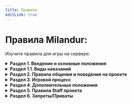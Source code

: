 ```yaml
---
title: Правила
editLink: true
---
```


# Правила Milandur:

Изучите правила для игры на сервере.

<details>

<summary><strong>Раздел 1. Введение и основные положения</strong></summary>

**1.1.** Незнание данного свода правил не освобождает вас от ответственности.\
**1.2.** Данный свод имеет **высшую** юридическую силу на проекте.\
**1.3.** Всё правила из данного свода распространяются на весь проект в целом - Discord и Minecraft сервера, а также на любые прилежащие к проекту ресурсы.\
**1.4.** Данный свод правил может редактироваться без всеобщего согласия и уведомления о его редактировании.\
**1.5.** Любой пользователь при входе на сервер автоматически соглашается со всеми положениями данного свода правил.\
**1.6.** За свой аккаунт и учётную запись вы сами лично несёте ответственность. Если его взломали или вы его потеряли, администрация вправе отказаться от восстановления вашего аккаунта или учётной записи.\
**1.7.** Персонал проекта обязуется уважительно относиться к каждому из участников данного проекта, не обращая внимания на личные неприязни или обиды.\
**1.8.** Персонал проекта обязуется обеспечивать комфортную игру всем людям на сервере без каких-либо исключений.\
**1.9.** Администрация вправе выдавать наказания за соотвествующие нарушения в зависимости от их тяжести так, как посчитает нужным.\
**1.10.** За нарушение данного свода правил вам будет выдано наказание как в дискорд-сервере, так и на игровом сервере.\
**1.11.** Не стоит злоупотреблять данными правилами и трактовать их в свою пользу.\
**1.12.** Минимальное наказание указывается в разделе «Виды наказаний».\
**1.13.** Максимальное наказание указывается в разделе «Виды наказаний».

</details>

<details>

<summary><strong>Раздел 1.1. Виды наказаний</strong></summary>

::: warning **Мелкие/Серьёзные**
Мелкие (незначительные) - от лёгкого замечания до небольшого штрафа на сервере.\
Лёгкие - штраф чуть бóльшего размера, кратковременный мут или кик с сервера.\
Умеренные - штраф среднего размера, мут/бан на срок до 1 дня.\
Средние - штраф, по размерам выше среднего, также мут/бан, на довольно продолжительный срок от 1 дня.\
Серьёзные - штраф в большом размере, возможное лишение ресурсов, мут, чаще - бан, на бóльший срок - более недели.
:::

::: danger **Тяжкие**
**Тяжкие - в основном за нарушение основных правил сервера. За подобные нарушения выдаётся бан от месяца до полной блокировки аккаунта, в том числе и по ip.**\
**Особо тяжкие - нарушения, связанные с наиболее серьезными правила сервера, например, закона РФ. В таком случае наказние может выдаваться в зависимости от нарушенной вами статьи.**
:::

</details>

<details>

<summary><strong>Раздел 2. Правила общения и поведения на проекте</strong></summary>

**2.1.** Запрещено многократное перебивание других людей в чате или голосовом канале.\
**2.2.** Запрещено использовать голосовые и текстовые каналы не по назначению.\
**2.3.** Запрещено неадекватное, агрессивное поведение.\
**2.4.** Запрещено производить какие-либо посторонние звуки в голосовых и видео-каналах, например: шум, пение, отрыжка и т.п.\
**2.5.** Запрещено использование звуковых и видео-скримеров.\
**2.6.** Запрещено использование слов из списка запрещенных слов (бан-вордов) платформы TWITCH. Список - [https://forum.streamhub.shop/threads/spisok-zapreschennyx-slov-na-tviche.2756/](https://forum.streamhub.shop/threads/spisok-zapreschennyx-slov-na-tviche.2756/)\
**2.7.** Запрещен флуд, спам, капс в любом его виде.\
**2.8.** Запрещено бессмысленное упоминание пользователей или ролей.\
**2.9.** Запрещено распространение нелегального, аморального или порнографического контента.\
**2.10.** Запрещено оскорбление личности человека, его чувств и мировозрения.\
**2.11.** Запрещены следующие пункты по созданию персонализации игрового персонажа:\
**2.11.1.** Запрещено использование в игровом имени нецензурной лексики, а также оскорблений личности или чувств.\
**2.11.2.** Запрещено использовать в игровом имени запретные символы, такие, как невидимые буквы и символы, которые не поддерживаются на всех устройствах.\
**2.11.3.** Запрещено использование нечитаемого игрового имени.\
**2.11.4.** Запрещено использование игрового имени, в котором используется завышение ника по сравнению с другими игроками.\
**2.11.5.** Запрещено использование игровых имён, похожих на другие.\
**2.11.6.** Запрещена установка аморального, запрещенного или нецензурного скина игрока.\
**2.12.** Запрещено распространение конфиденциальной информации о ком-либо без его согласия.\
**2.12.1.** Запрещена угроза распространения конфиденциальной информации о ком-либо без его согласия.\
**2.13.** Запрещено заниматься обманом, вымогательством или мошенничеством.\
**2.14.** Запрещено попрошайничество, как игровых ресурсов, так и любых привелегий и Staff на проекте.\
**2.15.** Запрещено притворяться аккаунтом персонала или другого любого человека.\
**2.16.** Запрещена реклама сторонних проектов, не связанных с данным.\
**2.17.** Запрещено каверканье и надругательство над основным логотипом и названием проекта - Milandur.\
**2.18.** Категорический запрещена любая нациская пропоганда, символика или упоминание нацизма.\
**2.19.** Запрещено обсуждение политических ситуаций и военных действий в нынешнее время.\
**2.20.** На всём проекте вступает в силу закон Российской Федерации и Discord Tos.

</details>

<details>

<summary><strong>Раздел 3. Игровой процесс</strong></summary>

**3.1.** Запрещено использование сторонних программ, а также запрещенных модификаций для получения преимущества перед другими игроками. Также запрещено их распространение.\
**3.1.1.** Список запрещенных модификаций определяется администрацией проекта. Чтобы узнать, разрешена ли та или иная модификация, спросите у администрации проекта.\
**3.1.2.** Основные запрещённые модификации:\
\*\*・\*\*Любые виды читов (X-ray, Fly (полёт), Killaura, Bariton, Seedcracker и т.п.).\
\*\*・\*\*Мини-карта и большая карта с отображением сущностей.\
\*\*・\*\*Расширение-принтер (автостроительство) в моде Litematica.\
\*\*・\*\*Любые виды авторыбалки и AFK рыбалки.\
**3.2.** Запрещено любое гриферство - воровство, разрушение, нанесения вреда или почра территории чужим базам или постройкам.\
**3.3.** Запрещена почра нетронутых ландшафтов мира, например, незастроенные кратеры от криперов или недорубание дервьев.\
**3.4.** Запрещено строительство любых сооружений в пределах чужой территории без разрешения владельца.\
**3.5.** Запрещено намеренно мешать другим игрокам или вмешиваться в их игровой процесс без их личного согласия.\
**3.6.** Запрещено производить PvP-сражения без согласия своего противника.\
**3.7.** Запрещено нарушение общих моральных принципов игры.\
**3.8.** Запрещено создавать сложные механизмы, нагружающие сервер.\
**3.9.** Запрещено намеренно нагружать сервер какими-либо действиями.\
**3.10.** Создание и присоединение к городам должно быть основано на взаимном согласии между игроками, а также должно быть одобрено главным лицом в городе.\
**3.11.** Запрещено нарушение локальных правил, установленных внутри определенного города или на территории.\
**3.12.** Участвуя в мероприятиях, вы соглашаетесь со всеми его правилами проведения, а также обязуетесь уважительно относиться к органзизаторам и другим участникам мероприятия.\
**3.12.1.** Запрещено нарушение правил проведения мероприятия, установленных его организаторами.\
**3.12.2.** Запрещено намеренно мешать проведению мероприятия или вовсе поспособствовать его срыву.\
**3.13.** На сервере присутствует RP-состовляющая игрового процесса, поэтому следует серьёзно относиться к этому игровому аспекту, следуя всем правилам, установленным в месте проведения RP-мероприятия.\
**3.13.1.** К RP-состовляющей так же применяются все правила поведения на мероприятие.\
**3.14.** В случае возникновения конфликтов, необходимо обратиться в **высший** юридический орган проекта – суд. В крайнем случае – к администрации.

</details>

<details>

<summary><strong>Раздел 4. Дополнительные положения</strong></summary>

**4.1.** При потери ваших игровых ресурсов по вашей неосторожности, а тем более намеренно, администрация не обязана вам их восстанавливать.\
**4.1.1.** Если ваши ресурсы были утеряны по вине сервера (например, баг или перезагрузка), а также ресурсы пострадали в результате гриферского акта со стороны другого игрока, то администрация может восстановить вам ваши ресурсы.\
**4.2.** Восстановление ресурсов возможно при выполнении следующих условий: нарушитель получил соответствующее наказание, а также самолично не может вернуть вам утеряные ресурсы.\
**4.3.** Откат инвентаря допускается только при предоставлении доказательств причастности лагов сервера, зависаний и прочего технического к вашей смерти.\
**4.3.1.** Откат инвентаря из-за ваших технических проблем, таких, как лаги компьютера или проблемы с интернетом, не производится.\
**4.4.** При несогласии с выданным вам наказанием, вы имеете право обраться в поддержку сервера с просьбой пересмотра вашего нарушения и возможного изменения срока наказания.\
**4.4.1.** Аппеляции по поводу тяжких и особо тяжких нарушений сразу отклоняются.\
**4.5.** Запрещены любые покупки за реальные денги в пределах данного проекта, не согласованные с администрацией или не являющиеся официальными товарами проекта.

</details>

<details>

<summary><strong>Раздел 5. Правила Staff проекта</strong></summary>

**Staff - лицо, вхоядщее в персонал проекта.**\
**5.1.** Правила проекта Milandur так же в полной мере распространяются на Staff без исключений.\
**5.1.1.** Все наказания за нарушения правил так же в полной мере распространяются на Staff без исключений.\
**5.2.** Администрация имеет право в любой момент редактировать правила без огласки другим участникам проекта.\
**5.3.** Администрация сама решает, какое наказание выдать и на сколько.\
**5.3.1.** Администрация не имеет права выдавать наказания всем без причины - нарушения правил.\
**5.3.2.** Администрации так же запрещено трактовать правила в свою пользы с целью выдачи наказания игроку.\
**5.4.** Администрации запрещено пользоваться всеми преимуществами Staff, такими, как телепортация в личных целях, откатывание инвенторя, узнавание местоположения игроков и структур, включение /gamemode creative и т.п.\
**5.4.1.** В крайних или особых случаях администрация может воспользоваться некоторыми функциями Staff.\
**5.5.** Staff запрещается возвышаться перед игроками за счёт их вхождения в персонал проекта.\
**5.6.** Staff имеет те же права, что и обычные игроки сервера, регулирующиеся правилами проекта.\
**5.7.** При нарушении правил Staff, нарушившее правила лицо обязано понести наказание вплоть до его полного снятия с должности Staff.

</details>

<details>

<summary><strong>Раздел 6. Запреты/Приваты</strong></summary>

**6.1.** Устанавливать запрет со штрафом на вход в голосовые и обычные каналы на Discord сервере, а также на места на спавне и общественные постройки. Это является нарушением правила и облагается штрафом в 3 раза больше, чем вы устанавливали.

</details>
